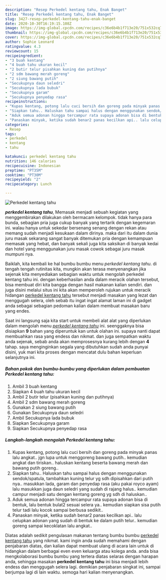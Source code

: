```yaml
---
description: "Resep Perkedel kentang tahu, Enak Banget"
title: "Resep Perkedel kentang tahu, Enak Banget"
slug: 3427-resep-perkedel-kentang-tahu-enak-banget
date: 2020-10-30T16:19:15.108Z
image: https://img-global.cpcdn.com/recipes/c36e6b4b1f713e20/751x532cq70/perkedel-kentang-tahu-foto-resep-utama.jpg
thumbnail: https://img-global.cpcdn.com/recipes/c36e6b4b1f713e20/751x532cq70/perkedel-kentang-tahu-foto-resep-utama.jpg
cover: https://img-global.cpcdn.com/recipes/c36e6b4b1f713e20/751x532cq70/perkedel-kentang-tahu-foto-resep-utama.jpg
author: Sophie Leonard
ratingvalue: 4.3
reviewcount: 15
recipeingredient:
- "3 buah kentang"
- "4 buah tahu ukuran kecil"
- "2 butir telur pisahkan kuning dan putihnya"
- "2 sdm bawang merah goreng"
- "2 siung bawang putih"
- "Secukupnya daun seledri"
- "Secukupnya lada bubuk"
- "Secukupnya garam"
- "Secukupnya penyedap rasa"
recipeinstructions:
- "Kupas kentang, potong lalu cuci bersih dan goreng pada minyak panas lalu angkat.. jgn lupa untuk menggoreng bawang putih.. kemudian angkat dan tiriskan.. haluskan kentang beserta bawang merah dan bawang putih goreng.."
- "Siapkan tahu.. Haluskan tahu sampai halus dengan menggunakan sendok/spatula, tambahkan kuning telur yg sdh dipisahkan dari putih nya.. masukkan lada, garam dan penyedap rasa (aku pakai royco ayam) lalu masukkan juga daun seledri yang sudah di rajang halus.. kemudian campur menjadi satu dengan kentang goreng yg sdh di haluskan.."
- "Aduk semua adonan hingga tercampur rata supaya adonan bisa di bentuk, lalu bentuk bulat2 sesuai selera ya.. kemudian siapkan sisa putih telur tadi lalu kocok sampai berbusa sedikit.."
- "Panaskan minyak, ketika sudah benar2 panas kecilkan api.. lalu celupkan adonan yang sudah di bentuk ke dalam putih telur.. kemudian goreng sampai kecoklatan lalu angkat.."
categories:
- Resep
tags:
- perkedel
- kentang
- tahu

katakunci: perkedel kentang tahu 
nutrition: 146 calories
recipecuisine: Indonesian
preptime: "PT35M"
cooktime: "PT30M"
recipeyield: "2"
recipecategory: Lunch

---
```



![Perkedel kentang tahu](https://img-global.cpcdn.com/recipes/c36e6b4b1f713e20/751x532cq70/perkedel-kentang-tahu-foto-resep-utama.jpg)

<b><i>perkedel kentang tahu</i></b>, Memasak menjadi sebuah kegiatan yang menggembirakan dilakukan oleh bermacam kelompok. tidak hanya para bunda, sebagian pria juga cukup banyak yang tertarik dengan kegemaran ini. walau hanya untuk sekedar bersenang senang dengan rekan atau memang sudah menjadi kesukaan dalam dirinya. maka dari itu dalam dunia juru masak sekarang sangat banyak ditemukan pria dengan kemampuan memasak yang hebat, dan banyak sekali juga kita saksikan di banyak kedai dan hotel yang menggunakan juru masak cowok sebagai juru masak mumpuni nya.



Baiklah, kita kembali ke hal bumbu bumbu menu <i>perkedel kentang tahu</i>. di tengah tengah rutinitas kita, mungkin akan terasa menyenangkan jika sejenak kita menyediakan sebagian waktu untuk mengolah perkedel kentang tahu ini. dengan keberhasilan anda dalam meracik olahan tersebut, bisa membuat diri kita bangga dengan hasil makanan kalian sendiri. dan juga disini melalui situs ini kita akan memperoleh rujukan untuk meracik hidangan <u>perkedel kentang tahu</u> tersebut menjadi masakan yang lezat dan menggugah selera, oleh sebab itu ingat ingat alamat laman ini di gadget anda sebagai sebagian pedoman kalian dalam membuat masakan baru yang endes.


Saat ini langsung saja kita start untuk membeli alat alat yang diperlukan dalam mengolah menu <u><i>perkedel kentang tahu</i></u> ini. seenggaknya bisa disiapkan <b>9</b> bahan yang diperuntuk kan untuk olahan ini. supaya nanti dapat membuahkan rasa yang endess dan nikmat. dan juga sempatkan waktu anda sejenak, sebab anda akan memprosesnya kurang lebih dengan <b>4</b> tahap. saya menginginkan segala yang dibutuhkan sudah anda punyai disini, yuk mari kita proses dengan mencatat dulu bahan keperluan selanjutnya ini.

<!--inarticleads1-->

##### Bahan pokok dan bumbu-bumbu yang diperlukan dalam pembuatan Perkedel kentang tahu:

1. Ambil 3 buah kentang
1. Siapkan 4 buah tahu ukuran kecil
1. Ambil 2 butir telur (pisahkan kuning dan putihnya)
1. Ambil 2 sdm bawang merah goreng
1. Gunakan 2 siung bawang putih
1. Gunakan Secukupnya daun seledri
1. Ambil Secukupnya lada bubuk
1. Siapkan Secukupnya garam
1. Siapkan Secukupnya penyedap rasa




<!--inarticleads2-->

##### Langkah-langkah mengolah Perkedel kentang tahu:

1. Kupas kentang, potong lalu cuci bersih dan goreng pada minyak panas lalu angkat.. jgn lupa untuk menggoreng bawang putih.. kemudian angkat dan tiriskan.. haluskan kentang beserta bawang merah dan bawang putih goreng..
1. Siapkan tahu.. Haluskan tahu sampai halus dengan menggunakan sendok/spatula, tambahkan kuning telur yg sdh dipisahkan dari putih nya.. masukkan lada, garam dan penyedap rasa (aku pakai royco ayam) lalu masukkan juga daun seledri yang sudah di rajang halus.. kemudian campur menjadi satu dengan kentang goreng yg sdh di haluskan..
1. Aduk semua adonan hingga tercampur rata supaya adonan bisa di bentuk, lalu bentuk bulat2 sesuai selera ya.. kemudian siapkan sisa putih telur tadi lalu kocok sampai berbusa sedikit..
1. Panaskan minyak, ketika sudah benar2 panas kecilkan api.. lalu celupkan adonan yang sudah di bentuk ke dalam putih telur.. kemudian goreng sampai kecoklatan lalu angkat..




Diatas adalah sedikit pengulasan makanan tentang bumbu bumbu <u>perkedel kentang tahu</u> yang nikmat. kami ingin anda sudah memahami dengan penjabaran diatas, dan kalian dapat membuat ulang di acara lain untuk di hidangkan dalam berbagai even even keluarga atau kolega anda. anda bisa mengkolaborasi bumbu bumbu yang tertera diatas selaras dengan harapan anda, sehingga masakan <b>perkedel kentang tahu</b> ini bisa menjadi lebih endess dan menggugah selera lagi. demikian penjabaran singkat ini, sampai berjumpa lagi di lain waktu. semoga hari kalian menyenangkan.
